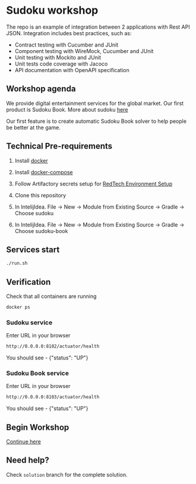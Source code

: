 # Sudoku workshop

The repo is an example of integration between 2 applications with Rest API JSON. Integration includes best practices, such as:

* Contract testing with Cucumber and JUnit
* Component testing with WireMock, Cucumber and JUnit
* Unit testing with Mockito and JUnit
* Unit tests code coverage with Jacoco
* API documentation with OpenAPI specification

## Workshop agenda

We provide digital entertainment services for the global market. Our first product is Sudoku Book.
More about sudoku [here](https://en.wikipedia.org/wiki/Sudoku)

Our first feature is to create automatic Sudoku Book solver to help people be better at the game.

## Technical Pre-requirements

1. Install [docker](https://docs.docker.com/docker-for-mac/install/)

2. Install [docker-compose](https://github.com/Yelp/docker-compose/blob/master/docs/install.md)

3. Follow Artifactory secrets setup for [RedTech Environment Setup](https://connect.we.co/display/FL/How+to+Set+Up+Your+Local+RedTech+Development+Environment "RedTech Environment Setup")

4. Clone this repository

5. In IntelijIdea. File -> New -> Module from Existing Source -> Gradle -> Choose sudoku

6. In IntelijIdea. File -> New -> Module from Existing Source -> Gradle -> Choose sudoku-book

## Services start

```bash
./run.sh
```

## Verification
Check that all containers are running

```bash
docker ps
```

### Sudoku service

Enter URL in your browser
```bash
http://0.0.0.0:8102/actuator/health
```
You should see - {"status": "UP"}

### Sudoku Book service

Enter URL in your browser
```bash
http://0.0.0.0:8103/actuator/health
```
You should see - {"status": "UP"}

## Begin Workshop

[Continue here](WORKSHOP.md)

## Need help?

Check `solution` branch for the complete solution.


